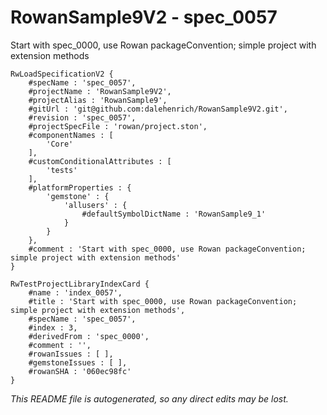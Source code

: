 # RowanSample9V2 - spec_0057
Start with spec_0000, use Rowan packageConvention; simple project with extension methods
```
RwLoadSpecificationV2 {
	#specName : 'spec_0057',
	#projectName : 'RowanSample9V2',
	#projectAlias : 'RowanSample9',
	#gitUrl : 'git@github.com:dalehenrich/RowanSample9V2.git',
	#revision : 'spec_0057',
	#projectSpecFile : 'rowan/project.ston',
	#componentNames : [
		'Core'
	],
	#customConditionalAttributes : [
		'tests'
	],
	#platformProperties : {
		'gemstone' : {
			'allusers' : {
				#defaultSymbolDictName : 'RowanSample9_1'
			}
		}
	},
	#comment : 'Start with spec_0000, use Rowan packageConvention; simple project with extension methods'
}

RwTestProjectLibraryIndexCard {
	#name : 'index_0057',
	#title : 'Start with spec_0000, use Rowan packageConvention; simple project with extension methods',
	#specName : 'spec_0057',
	#index : 3,
	#derivedFrom : 'spec_0000',
	#comment : '',
	#rowanIssues : [ ],
	#gemstoneIssues : [ ],
	#rowanSHA : '060ec98fc'
}
```

*This README file is autogenerated, so any direct edits may be lost.*
